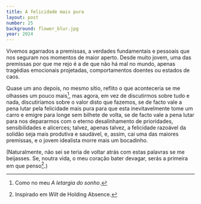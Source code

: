 ```yaml
---
title: A felicidade mais pura
layout: post
number: 25
background: flower_blur.jpg
year: 2024
---
```


Vivemos agarrados a premissas, a verdades fundamentais e pessoais que nos seguram nos momentos de maior aperto. Desde muito jovem, uma das premissas por que me rejo é a de que não há mal no mundo, apenas tragédias emocionais projetadas, comportamentos doentes ou estados de caos.

Quase um ano depois, no mesmo sítio, reflito o que aconteceria se me olhasses um pouco mais[^1], mas agora, em vez de discutirmos sobre tudo e nada, discutiríamos sobre o valor disto que fazemos, se de facto vale a pena lutar pela felicidade mais pura para que esta inevitavelmente tome um carro e emigre para longe sem bilhete de volta, se de facto vale a pena lutar para nos depararmos com o eterno desalinhamento de prioridades, sensibilidades e alicerces; talvez, apenas talvez, a felicidade razoável da solidão seja mais produtiva e saudável, e, assim, cai uma das maiores premissas, e o jovem idealista morre mais um bocadinho.

(Naturalmente, não sei se teria de voltar atrás com estas palavras se me beijasses. Se, noutra vida, o meu coração bater devagar, serás a primeira em que penso[^2].)

[^1]: Como no meu *A letargia do sonho*.

[^2]: Inspirado em *Wilt* de Holding Absence.